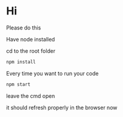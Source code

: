 # Hi

Please do this

Have node installed

cd to the root folder

```bash
npm install 
```

Every time you want to run your code

```bash
npm start 
```


leave the cmd open 

it should refresh properly in the browser now